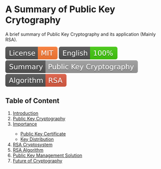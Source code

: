 # A Summary of Public Key Crytography
A brief summary of Public Key Cryptography and its application (Mainly RSA). 
<p>
<a href="LICENSE" target="_blank" title="License: MIT"><img src="/badge/License-MIT-orange.svg"></a>
<a href="https://translate.google.com/" target="_blank" title="English document"><img src="/badge/English-100-brightgreen.svg"></a>
<a href="https://luckas72.github.io/Compendium_Public_Key_Crytography.github.io/" target="_blank" title="Summary"><img src="/badge/Summary-Public Key Cryptography-lightgrey.svg"></a>
<a href="https://simple.wikipedia.org/wiki/RSA_algorithm#:~:text=RSA%20(Rivest%E2%80%93Shamir%E2%80%93Adleman,can%20be%20given%20to%20anyone." target="_blank" title="RSA algo"><img src="/badge/Algorithm-RSA-red.svg"></a>
</p>


## Table of Content
<ol>
 <li>
   <a target="_blank" title="Introduction of Public Key Crytography" href="https://luckas72.github.io/Compendium_Public_Key_Crytography.github.io/#intro">Introduction</a>
 </li>
 
 <li>
  <a target="_blank" title="Public Key Crytography" href="https://luckas72.github.io/Compendium_Public_Key_Crytography.github.io/#pkc">Public Key Cryptography</a>
 </li>
 
 <li>
 <a target="_blank" title="Importance" href="https://luckas72.github.io/Compendium_Public_Key_Crytography.github.io/#impo">Importance</a>
 </li>
 
  <ul>
  <li>
   <a target="_blank" title="Public Key Certificate" href="https://luckas72.github.io/Compendium_Public_Key_Crytography.github.io/#pkct">Public Key Certificate</a>
    </li>
    
   <li>
 <a target="_blank" title="Key Distribution" href="https://luckas72.github.io/Compendium_Public_Key_Crytography.github.io/#keydis">Key Distribution</a>
 </li>
  </ul>

<li>
 <a target="_blank" title="RSA Cryptosystem" href="https://luckas72.github.io/Compendium_Public_Key_Crytography.github.io/#rsacry">RSA Cryptosystem</a>
</li>


<li>
 <a target="_blank" title="RSA Algorithm" href="https://luckas72.github.io/Compendium_Public_Key_Crytography.github.io/#rsaalgo">RSA Algorithm</a>
</li>

<li>
<a target="_blank" title="Public Key Management" href="https://luckas72.github.io/Compendium_Public_Key_Crytography.github.io/#pkm">
Public Key Management Solution
</a>
</li>

<li>
 <a target="_blank" title="Future of Cryptography" href="https://luckas72.github.io/Compendium_Public_Key_Crytography.github.io/#ftr">
  Future of Cryptography
 </a>
  </li>
</ol>
